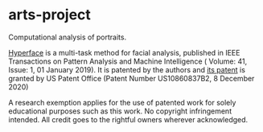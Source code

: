 # arts-project

Computational analysis of portraits.

[Hyperface](https://ieeexplore.ieee.org/document/8170321) is a multi-task method for facial analysis, published in IEEE Transactions on Pattern Analysis and Machine Intelligence ( Volume: 41, Issue: 1, 01 January 2019). It is patented by the authors and [its patent](https://patents.google.com/patent/US10860837B2/en) is granted by US Patent Office (Patent Number US10860837B2, 8 December 2020)

A research exemption applies for the use of patented work for solely educational purposes such as this work. No copyright infringement intended. All credit goes to the rightful owners wherever acknowledged.
